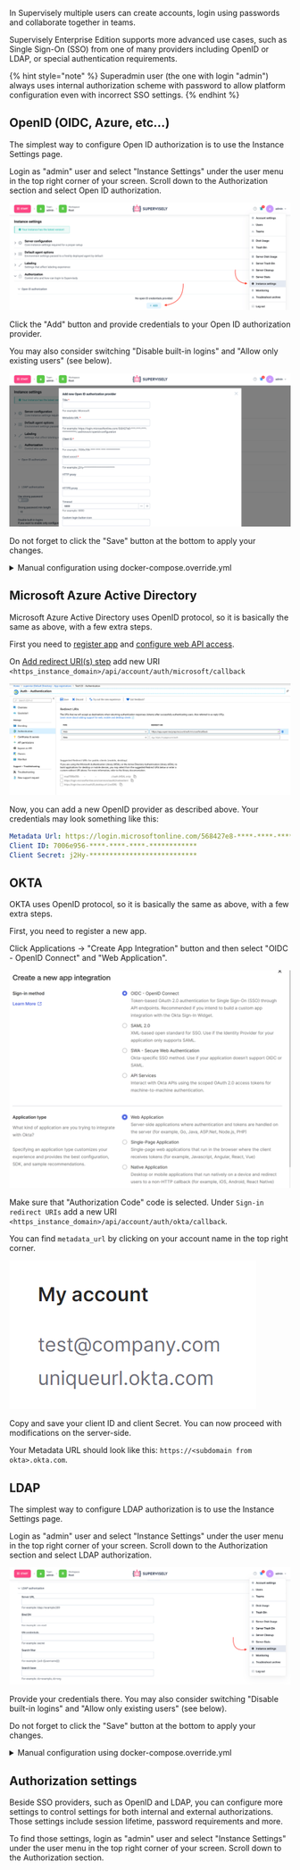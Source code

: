 In Supervisely multiple users can create accounts, login using passwords and collaborate together in teams.

Supervisely Enterprise Edition supports more advanced use cases, such as Single Sign-On (SSO) from one of many providers including OpenID or LDAP, or special authentication requirements.

{% hint style="note" %}
Superadmin user (the one with login "admin") always uses internal authorization scheme with password to allow platform configuration even with incorrect SSO settings.
{% endhint %}

## OpenID (OIDC, Azure, etc...)

The simplest way to configure Open ID authorization is to use the Instance Settings page.

Login as "admin" user and select "Instance Settings" under the user menu in the top right corner of your screen. Scroll down to the Authorization section and select Open ID authorization.

![Configure OpenID at the Instance Settings page](./openid.png)

Click the "Add" button and provide credentials to your Open ID authorization provider.

You may also consider switching "Disable built-in logins" and "Allow only existing users" (see below).

![Configure OpenID at the Instance Settings page](./openid-modal.png)

Do not forget to click the "Save" button at the bottom to apply your changes.

<details>

<summary>Manual configuration using docker-compose.override.yml</summary>

If you have troubles with using the Instance Settings page, you can configure Open ID authorization manually.

1\. Open terminal and go to the Supervisely configs folder

```sh
$ cd $(sudo supervisely where)
```

2\. Create `openid.yml` file with external service credentials

```yaml
<provider_name>:
  metadata_url: <metada_url>
  client_id: <client_id>
  client_secret: <client_secret>

  # optional
  http_proxy: <proxy url>
  https_proxy: <proxy url>
  icon: <url> / <base64> / <svg> (login button icon)
  login_label: <login_label> (login button label)
  extra_scope: <array> (list of additional scopes) # deprecated, use extra_settings.scope
  extra_settings: # <optional object if specific settings are required>
    scope: <array> (list of additional scopes)
    token_endpoint_auth_method: <string>
    acr_values: <string>
```

3\. Create `docker-compose.override.yml` file

```yaml
version: '2.4'

services:
  api:
    environment:
      DOMAIN: <https_instance_domain>
    volumes:
    - <path_to_folder>/openid.yml:/openid.yml:ro
```

>Notice: if you update the `openid.yml` file later then you need to execute `sudo supervisely restart api` instead of `up -d`

4\. Execute following command

```sh
$ sudo supervisely up -d
```

5\. Go to your authorization service and add new redirect (callback) URI `<https_instance_domain>/api/account/auth/<provider_name>/callback`
where:
  - https_instance_domain - domain, that you specified in `docker-compose.override.yml`
  - provider_name - name, that you specified in `openid.yml`

</details>



## Microsoft Azure Active Directory

Microsoft Azure Active Directory uses OpenID protocol, so it is basically the same as above, with a few extra steps.

First you need to [register app](https://docs.microsoft.com/en-us/azure/active-directory/develop/quickstart-register-app) and [configure web API access](https://docs.microsoft.com/en-us/azure/active-directory/develop/quickstart-configure-app-access-web-apis).

On [Add redirect URI(s) step](https://docs.microsoft.com/en-us/azure/active-directory/develop/quickstart-configure-app-access-web-apis#add-redirect-uris-to-your-application) add new URI `<https_instance_domain>/api/account/auth/microsoft/callback`

![](microsoft_aad_cb.png)

Now, you can add a new OpenID provider as described above. Your credentials may look something like this:

```yaml
Metadata Url: https://login.microsoftonline.com/568427e8-****-****-****-************/.well-known/openid-configuration
Client ID: 7006e956-****-****-****-************
Client Secret: j2Hy-***************************
```

## OKTA

OKTA uses OpenID protocol, so it is basically the same as above, with a few extra steps.

First, you need to register a new app.

Click Applications → "Create App Integration" button and then select "OIDC - OpenID Connect" and "Web Application".

![](./okta_app_dialog.png)

Make sure that "Authorization Code" code is selected. Under `Sign-in redirect URIs` add a new URI `<https_instance_domain>/api/account/auth/okta/callback`.

You can find `metadata_url` by clicking on your account name in the top right corner.

![](./okta_url.png)

Copy and save your client ID and client Secret. You can now proceed with modifications on the server-side.

Your Metadata URL should look like this: `https://<subdomain from okta>.okta.com`.


## LDAP

The simplest way to configure LDAP authorization is to use the Instance Settings page.

Login as "admin" user and select "Instance Settings" under the user menu in the top right corner of your screen. Scroll down to the Authorization section and select LDAP authorization.

![Configure LDAP at the Instance Settings page](./ldap.png)

Provide your credentials there. You may also consider switching "Disable built-in logins" and "Allow only existing users" (see below).

Do not forget to click the "Save" button at the bottom to apply your changes.

<details>

<summary>Manual configuration using docker-compose.override.yml</summary>

If you have troubles with using the Instance Settings page, you can configure LDAP authorization manually.

1\. Open terminal and go to the Supervisely configs folder

```sh
$ cd $(sudo supervisely where)
```

2\. Create `docker-compose.override.yml` file

```yaml
version: '2.4'

services:
  api:
    environment:
      LDAP_SERVER_URL: <server_url>
      LDAP_BIND_DN: <bind_dn>
      LDAP_DN_CREDENTIALS: <password_for_bind_dn>
      LDAP_SEARCH_FILTER: <search_filter>
      LDAP_SEARCH_BASE: <search_base>
```

3\. Execute the following command

```sh
$ sudo supervisely up -d
```

###### docker-compose.override.yml example

```yaml
version: '2.4'

services:
  api:
    environment:
      LDAP_SERVER_URL: ldap://example:389
      LDAP_BIND_DN: cn=root
      LDAP_DN_CREDENTIALS: secret
      LDAP_SEARCH_FILTER: (uid={{username}})
      LDAP_SEARCH_BASE: dc=example, dc=org
```

</details>

## Authorization settings

Beside SSO providers, such as OpenID and LDAP, you can configure more settings to control settings for both internal and external authorizations. Those settings include session lifetime, password requirements and more.

To find those settings, login as "admin" user and select "Instance Settings" under the user menu in the top right corner of your screen. Scroll down to the Authorization section.
